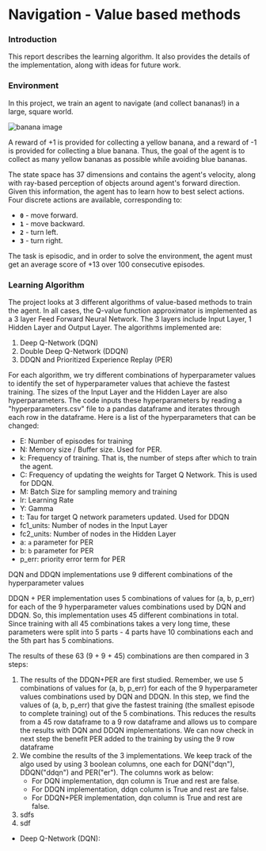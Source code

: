 # Navigation - Value based methods



### Introduction

This report describes the learning algorithm. It also provides the details of the implementation, along with ideas for future work.



### Environment

In this project, we train an agent to navigate (and collect bananas!) in a large, square world.  

![banana image](https://video.udacity-data.com/topher/2018/June/5b1ab4b0_banana/banana.gif)

A reward of +1 is provided for collecting a yellow banana, and a reward of -1 is provided for collecting a blue banana.  Thus, the goal of the agent is to collect as many yellow bananas as possible while avoiding blue bananas.  

The state space has 37 dimensions and contains the agent's velocity, along with ray-based perception of objects around agent's forward direction.  Given this information, the agent has to learn how to best select actions.  Four discrete actions are available, corresponding to:

- **`0`** - move forward.
- **`1`** - move backward.
- **`2`** - turn left.
- **`3`** - turn right.

The task is episodic, and in order to solve the environment, the agent must get an average score of +13 over 100 consecutive episodes.



### Learning Algorithm

The project looks at 3 different algorithms of value-based methods to train the agent. In all cases, the Q-value function approximator is implemented as a 3 layer Feed Forward Neural Network. The 3 layers include Input Layer, 1 Hidden Layer and Output Layer.  The algorithms implemented are:

1. Deep Q-Network (DQN)
2. Double Deep Q-Network (DDQN)
3. DDQN and Prioritized Experience Replay (PER)

For each algorithm, we try different combinations of hyperparameter values to identify the set of hyperparameter values that achieve the fastest training. The sizes of the Input Layer and the Hidden Layer are also hyperparameters. The code inputs these hyperparameters by reading a "hyperparameters.csv" file to a pandas dataframe and iterates through each row in the dataframe. Here is a list of the hyperparameters that can be changed:

* E: Number of episodes for training
* N: Memory size / Buffer size. Used for PER.
* k: Frequency of training. That is, the number of steps after which to train the agent.
* C: Frequency of updating the weights for Target Q Network. This is used for DDQN.
* M: Batch Size for sampling memory and training
* lr: Learning Rate
* Y: Gamma
* t: Tau for target Q network parameters updated. Used for DDQN
* fc1_units: Number of nodes in the Input Layer
* fc2_units: Number of nodes in the Hidden Layer
* a: `a` parameter for PER
* b: `b` parameter for PER
* p_err: priority error term for PER



DQN and DDQN implementations use 9 different combinations of the hyperparameter values

DDQN + PER implementation uses 5 combinations of values for (a, b, p_err) for each of the 9 hyperparameter values combinations used by DQN and DDQN. So, this implementation uses 45 different combinations in total. Since training with all 45 combinations takes a very long time, these parameters were split into 5 parts - 4 parts have 10 combinations each and the 5th part has 5 combinations. 



The results of these 63 (9 + 9 + 45) combinations are then compared in 3 steps:

1. The results of the DDQN+PER are first studied. Remember, we use 5 combinations of values for (a, b, p_err) for each of the 9 hyperparameter values combinations used by DQN and DDQN. In this step, we find the values of (a, b, p_err) that give the fastest training (the smallest episode to complete training) out of the 5 combinations. This reduces the results from a 45 row dataframe to a 9 row dataframe and allows us to compare the results with DQN and DDQN implementations. We can now check in next step the benefit PER added to the training by using the 9 row dataframe
2. We combine the results of the 3 implementations. We keep track of the algo used by using 3 boolean columns, one each for DQN("dqn"), DDQN("ddqn") and PER("er"). The columns work as below: 
   - For DQN implementation, dqn column is True and rest are false.
   - For DDQN implementation, ddqn column is True and rest are false.
   - For DDQN+PER implementation, dqn column is True and rest are false.
3. sdfs
4. sdf





* Deep Q-Network (DQN): 





